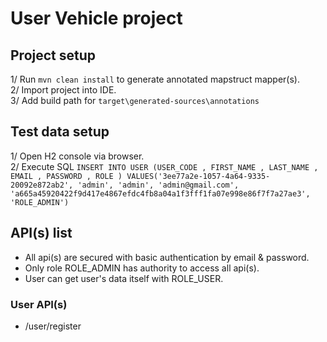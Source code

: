 # User Vehicle project

## Project setup
1/ Run `mvn clean install` to generate annotated mapstruct mapper(s).
<br>
2/ Import project into IDE.
<br>
3/ Add build path for `target\generated-sources\annotations`

## Test data setup
1/ Open H2 console via browser.
<br>
2/ Execute SQL `INSERT INTO USER (USER_CODE , FIRST_NAME , LAST_NAME , EMAIL , PASSWORD , ROLE ) VALUES('3ee77a2e-1057-4a64-9335-20092e872ab2', 'admin', 'admin', 'admin@gmail.com', 'a665a45920422f9d417e4867efdc4fb8a04a1f3fff1fa07e998e86f7f7a27ae3', 'ROLE_ADMIN')`

## API(s) list
- All api(s) are secured with basic authentication by email & password.
- Only role ROLE_ADMIN has authority to access all api(s).
- User can get user's data itself with ROLE_USER.
### User API(s)
- /user/register
